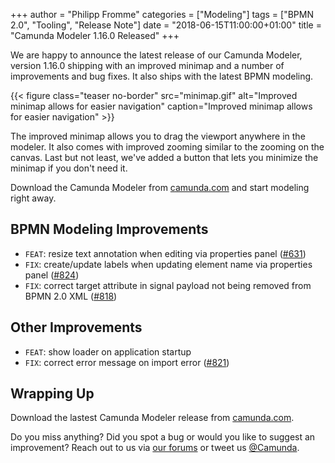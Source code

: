 +++
author = "Philipp Fromme"
categories = ["Modeling"]
tags = ["BPMN 2.0", "Tooling", "Release Note"]
date = "2018-06-15T11:00:00+01:00"
title = "Camunda Modeler 1.16.0 Released"
+++

We are happy to announce the latest release of our Camunda Modeler, version 1.16.0 shipping with an improved minimap and a number of improvements and bug fixes. It also ships with the latest BPMN modeling.

<!--more-->

{{< figure class="teaser no-border" src="minimap.gif" alt="Improved minimap allows for easier navigation" caption="Improved minimap allows for easier navigation" >}}

The improved minimap allows you to drag the viewport anywhere in the modeler. It also comes with improved zooming similar to the zooming on the canvas. Last but not least, we've added a button that lets you minimize the minimap if you don't need it.

Download the Camunda Modeler from [camunda.com](https://camunda.com/download/modeler/) and start modeling right away.


## BPMN Modeling Improvements

* `FEAT`: resize text annotation when editing via properties panel ([#631](https://github.com/camunda/camunda-modeler/issues/631))
* `FIX`: create/update labels when updating element name via properties panel ([#824](https://github.com/camunda/camunda-modeler/issues/824))
* `FIX`: correct target attribute in signal payload not being removed from BPMN 2.0 XML ([#818](https://github.com/camunda/camunda-modeler/issues/818))


## Other Improvements

* `FEAT`: show loader on application startup
* `FIX`: correct error message on import error ([#821](https://github.com/camunda/camunda-modeler/issues/821))


## Wrapping Up

Download the lastest Camunda Modeler release from [camunda.com](https://camunda.com/download/modeler/).

Do you miss anything? Did you spot a bug or would you like to suggest an improvement? Reach out to us via [our forums](https://forum.camunda.org/c/modeler) or tweet us [@Camunda](https://twitter.com/Camunda).

